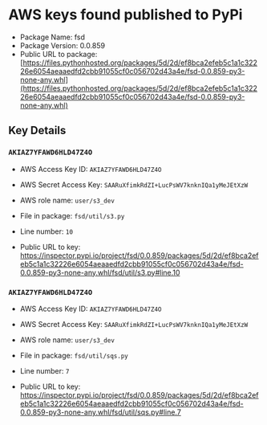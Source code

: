 # AWS keys found published to PyPi

* Package Name: fsd
* Package Version: 0.0.859
* Public URL to package: [https://files.pythonhosted.org/packages/5d/2d/ef8bca2efeb5c1a1c32226e6054aeaaedfd2cbb91055cf0c056702d43a4e/fsd-0.0.859-py3-none-any.whl](https://files.pythonhosted.org/packages/5d/2d/ef8bca2efeb5c1a1c32226e6054aeaaedfd2cbb91055cf0c056702d43a4e/fsd-0.0.859-py3-none-any.whl)

## Key Details

### `AKIAZ7YFAWD6HLD47Z4O`

* AWS Access Key ID: `AKIAZ7YFAWD6HLD47Z4O`
* AWS Secret Access Key: `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` 
* AWS role name: `user/s3_dev`
* File in package: `fsd/util/s3.py`
* Line number: `10`

* Public URL to key: https://inspector.pypi.io/project/fsd/0.0.859/packages/5d/2d/ef8bca2efeb5c1a1c32226e6054aeaaedfd2cbb91055cf0c056702d43a4e/fsd-0.0.859-py3-none-any.whl/fsd/util/s3.py#line.10



### `AKIAZ7YFAWD6HLD47Z4O`

* AWS Access Key ID: `AKIAZ7YFAWD6HLD47Z4O`
* AWS Secret Access Key: `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` 
* AWS role name: `user/s3_dev`
* File in package: `fsd/util/sqs.py`
* Line number: `7`

* Public URL to key: https://inspector.pypi.io/project/fsd/0.0.859/packages/5d/2d/ef8bca2efeb5c1a1c32226e6054aeaaedfd2cbb91055cf0c056702d43a4e/fsd-0.0.859-py3-none-any.whl/fsd/util/sqs.py#line.7


